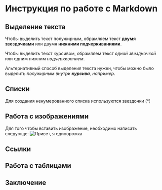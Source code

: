 # Инструкция по работе с Markdown

## Выделение текста
Чтобы выделить текст полужирным, обрамляем текст **двумя звездочками** или двумя __нижними подчеркиваниями__.

Чтобы выделить текст курсивом, обрамляем текст *одной звездночкой* или одним нижним _подчеркиванием_.

Альтернативный способ выделения текста нужен, чтобы можно было выделить _полужирным внутри **курсива**, например_.

## Списки
Для создания ненумерованного списка используются звездочки (*)

## Работа с изображениями
Для того чтобы вставить изображение, необходимо написать следующе:
![Привет, я единорожка](eincorn.jpg)

## Ссылки 

## Работа с таблицами

## Заключение
